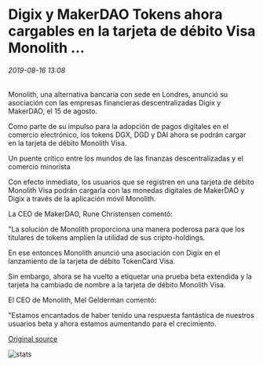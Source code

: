 # Digix y MakerDAO Tokens ahora cargables en la tarjeta de débito Visa Monolith ...

###### 2019-08-16 13:08

Monolith, una alternativa bancaria con sede en Londres, anunció su asociación con las empresas financieras descentralizadas Digix y MakerDAO, el 15 de agosto.

Como parte de su impulso para la adopción de pagos digitales en el comercio electrónico, los tokens DGX, DGD y DAI ahora se podrán cargar en la tarjeta de débito Monolith Visa.

Un puente crítico entre los mundos de las finanzas descentralizadas y el comercio minorista

Con efecto inmediato, los usuarios que se registren en una tarjeta de débito Monolith Visa podrán cargarla con las monedas digitales de MakerDAO y Digix a través de la aplicación móvil Monolith.

La CEO de MakerDAO, Rune Christensen comentó:

"La solución de Monolith proporciona una manera poderosa para que los titulares de tokens amplíen la utilidad de sus cripto-holdings.

En ese entonces Monolith anunció una asociación con Digix en el lanzamiento de la tarjeta de débito TokenCard Visa.

Sin embargo, ahora se ha vuelto a etiquetar una prueba beta extendida y la tarjeta ha cambiado de nombre a la tarjeta de débito Monolith Visa.

El CEO de Monolith, Mel Gelderman comentó:

"Estamos encantados de haber tenido una respuesta fantástica de nuestros usuarios beta y ahora estamos aumentando para el crecimiento.

[Original source](https://cointelegraph.com/news/digix-and-makerdao-tokens-now-loadable-onto-monolith-visa-debit-card)

![stats](https://c.statcounter.com/11760860/0/a89fa40b/1/ "stats")